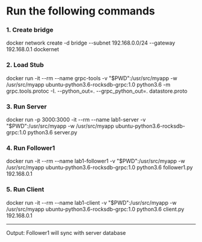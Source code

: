 # Run the following commands
### 1. Create bridge
docker network create -d bridge --subnet 192.168.0.0/24 --gateway 192.168.0.1 dockernet

### 2. Load Stub
docker run -it --rm --name grpc-tools -v "$PWD":/usr/src/myapp -w /usr/src/myapp ubuntu-python3.6-rocksdb-grpc:1.0 python3.6 -m grpc.tools.protoc -I. --python_out=. --grpc_python_out=. datastore.proto

### 3. Run Server
docker run -p 3000:3000 -it --rm --name lab1-server -v "$PWD":/usr/src/myapp -w /usr/src/myapp ubuntu-python3.6-rocksdb-grpc:1.0 python3.6 server.py

### 4. Run Follower1
docker run -it --rm --name lab1-follower1 -v "$PWD":/usr/src/myapp -w /usr/src/myapp ubuntu-python3.6-rocksdb-grpc:1.0 python3.6 follower1.py 192.168.0.1

### 5. Run Client
docker run -it --rm --name lab1-client -v "$PWD":/usr/src/myapp -w /usr/src/myapp ubuntu-python3.6-rocksdb-grpc:1.0 python3.6 client.py 192.168.0.1

------
Output: Follower1 will sync with server database